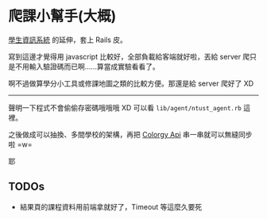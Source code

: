 爬課小幫手(大概)
============

[學生資訊系統](https://github.com/Yukaii/ntust-stu-agent) 的延伸，套上 Rails 皮。

寫到這邊才覺得用 javascript 比較好，全部負載給客端就好啦，丟給 server 爬只是不用輸入驗證碼而已啊......算當成實驗看看了。

啊不過做算學分小工具或修課地圖之類的比較方便。那還是給 server 爬好了 XD

-----------------

聲明一下程式不會偷偷存密碼哦哦哦 XD 可以看 `lib/agent/ntust_agent.rb` 這裡。

之後做成可以抽換、多間學校的架構，再把 [Colorgy Api](https://colorgy.io/api/docs/explorer.html) 串一串就可以無縫同步啦 =w=


耶

## TODOs
* 結果頁的課程資料用前端拿就好了，Timeout 等這麼久要死
